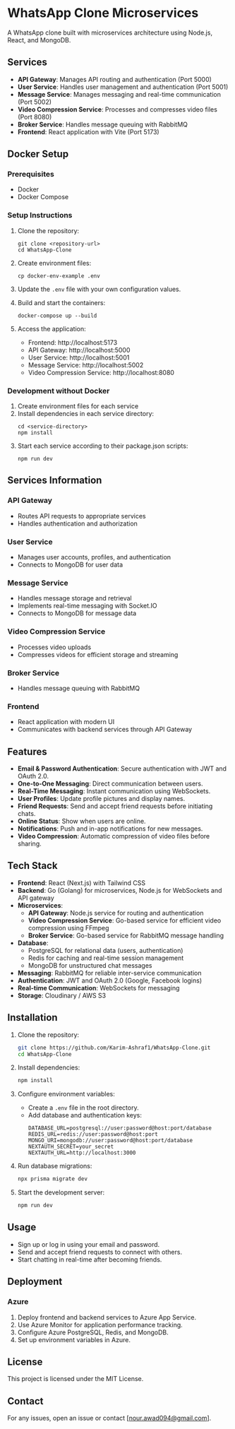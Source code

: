 # WhatsApp Clone Microservices

A WhatsApp clone built with microservices architecture using Node.js, React, and MongoDB.

## Services

- **API Gateway**: Manages API routing and authentication (Port 5000)
- **User Service**: Handles user management and authentication (Port 5001)
- **Message Service**: Manages messaging and real-time communication (Port 5002)
- **Video Compression Service**: Processes and compresses video files (Port 8080)
- **Broker Service**: Handles message queuing with RabbitMQ
- **Frontend**: React application with Vite (Port 5173)

## Docker Setup

### Prerequisites

- Docker
- Docker Compose

### Setup Instructions

1. Clone the repository:

   ```
   git clone <repository-url>
   cd WhatsApp-Clone
   ```

2. Create environment files:

   ```
   cp docker-env-example .env
   ```

3. Update the `.env` file with your own configuration values.

4. Build and start the containers:

   ```
   docker-compose up --build
   ```

5. Access the application:
   - Frontend: http://localhost:5173
   - API Gateway: http://localhost:5000
   - User Service: http://localhost:5001
   - Message Service: http://localhost:5002
   - Video Compression Service: http://localhost:8080

### Development without Docker

1. Create environment files for each service
2. Install dependencies in each service directory:
   ```
   cd <service-directory>
   npm install
   ```
3. Start each service according to their package.json scripts:
   ```
   npm run dev
   ```

## Services Information

### API Gateway

- Routes API requests to appropriate services
- Handles authentication and authorization

### User Service

- Manages user accounts, profiles, and authentication
- Connects to MongoDB for user data

### Message Service

- Handles message storage and retrieval
- Implements real-time messaging with Socket.IO
- Connects to MongoDB for message data

### Video Compression Service

- Processes video uploads
- Compresses videos for efficient storage and streaming

### Broker Service

- Handles message queuing with RabbitMQ

### Frontend

- React application with modern UI
- Communicates with backend services through API Gateway

## Features

- **Email & Password Authentication**: Secure authentication with JWT and OAuth 2.0.
- **One-to-One Messaging**: Direct communication between users.
- **Real-Time Messaging**: Instant communication using WebSockets.
- **User Profiles**: Update profile pictures and display names.
- **Friend Requests**: Send and accept friend requests before initiating chats.
- **Online Status**: Show when users are online.
- **Notifications**: Push and in-app notifications for new messages.
- **Video Compression**: Automatic compression of video files before sharing.

## Tech Stack

- **Frontend**: React (Next.js) with Tailwind CSS
- **Backend**: Go (Golang) for microservices, Node.js for WebSockets and API gateway
- **Microservices**:
  - **API Gateway**: Node.js service for routing and authentication
  - **Video Compression Service**: Go-based service for efficient video compression using FFmpeg
  - **Broker Service**: Go-based service for RabbitMQ message handling
- **Database**:
  - PostgreSQL for relational data (users, authentication)
  - Redis for caching and real-time session management
  - MongoDB for unstructured chat messages
- **Messaging**: RabbitMQ for reliable inter-service communication
- **Authentication**: JWT and OAuth 2.0 (Google, Facebook logins)
- **Real-time Communication**: WebSockets for messaging
- **Storage**: Cloudinary / AWS S3

## Installation

1. Clone the repository:

   ```sh
   git clone https://github.com/Karim-Ashraf1/WhatsApp-Clone.git
   cd WhatsApp-Clone
   ```

2. Install dependencies:

   ```sh
   npm install
   ```

3. Configure environment variables:

   - Create a `.env` file in the root directory.
   - Add database and authentication keys:
     ```env
     DATABASE_URL=postgresql://user:password@host:port/database
     REDIS_URL=redis://user:password@host:port
     MONGO_URI=mongodb://user:password@host:port/database
     NEXTAUTH_SECRET=your_secret
     NEXTAUTH_URL=http://localhost:3000
     ```

4. Run database migrations:

   ```sh
   npx prisma migrate dev
   ```

5. Start the development server:
   ```sh
   npm run dev
   ```

## Usage

- Sign up or log in using your email and password.
- Send and accept friend requests to connect with others.
- Start chatting in real-time after becoming friends.

## Deployment

### Azure

1. Deploy frontend and backend services to Azure App Service.
2. Use Azure Monitor for application performance tracking.
3. Configure Azure PostgreSQL, Redis, and MongoDB.
4. Set up environment variables in Azure.

## License

This project is licensed under the MIT License.

## Contact

For any issues, open an issue or contact [nour.awad094@gmail.com].
